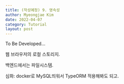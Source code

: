 ```yaml
---
title: (작성예정) 9. 영속성
author: Myeongjae Kim
date: 2022-04-07
category: Tutorial
layout: post
---
```


To Be Developed...

웹 브라우저의 로컬 스토리지.

백엔드에서는 파일시스템.

심화: docker로 MySQL띄워서 TypeORM 적용해봐도 되고.

